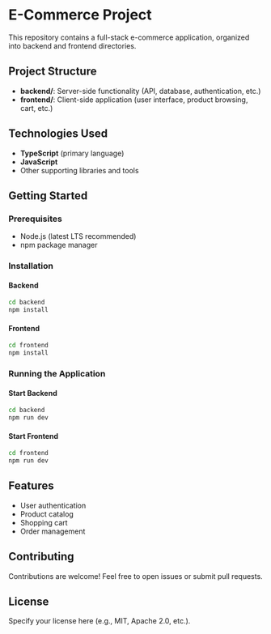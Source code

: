 # E-Commerce Project

This repository contains a full-stack e-commerce application, organized into backend and frontend directories.

## Project Structure

- **backend/**: Server-side functionality (API, database, authentication, etc.)
- **frontend/**: Client-side application (user interface, product browsing, cart, etc.)

## Technologies Used

- **TypeScript** (primary language)
- **JavaScript**
- Other supporting libraries and tools

## Getting Started

### Prerequisites

- Node.js (latest LTS recommended)
- npm package manager

### Installation

#### Backend

```bash
cd backend
npm install
```

#### Frontend

```bash
cd frontend
npm install
```

### Running the Application

#### Start Backend

```bash
cd backend
npm run dev
```

#### Start Frontend

```bash
cd frontend
npm run dev
```

## Features

- User authentication
- Product catalog
- Shopping cart
- Order management

## Contributing

Contributions are welcome! Feel free to open issues or submit pull requests.

## License

Specify your license here (e.g., MIT, Apache 2.0, etc.).